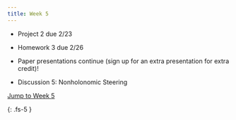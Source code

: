 ```yaml
---
title: Week 5
---
```

- Project 2 due 2/23

- Homework 3 due 2/26

- Paper presentations continue (sign up for an extra presentation for extra credit)!

- Discussion 5: Nonholonomic Steering

<a href="#Week5">Jump to Week 5 </a>

{: .fs-5 }
